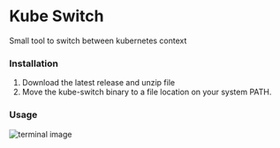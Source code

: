 # Kube Switch

Small tool to switch between kubernetes context

### Installation
1. Download the latest release and unzip file
2. Move the kube-switch binary to a file location on your system PATH.


### Usage
![terminal image](https://i.imgur.com/GqUvjpW.png)